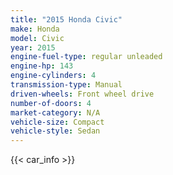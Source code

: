 ```yaml
---
title: "2015 Honda Civic"
make: Honda
model: Civic
year: 2015
engine-fuel-type: regular unleaded
engine-hp: 143
engine-cylinders: 4
transmission-type: Manual
driven-wheels: Front wheel drive
number-of-doors: 4
market-category: N/A
vehicle-size: Compact
vehicle-style: Sedan
---
```


{{< car_info >}}
